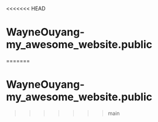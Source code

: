 <<<<<<< HEAD
# WayneOuyang-my_awesome_website.public
=======
# WayneOuyang-my_awesome_website.public
>>>>>>> main
